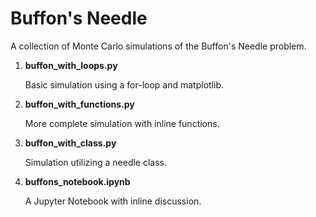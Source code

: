 # Buffon's Needle

A collection of Monte Carlo simulations of the Buffon's Needle problem.

1. <b>buffon_with_loops.py</b>

      Basic simulation using a for-loop and matplotlib.
2. <b>buffon_with_functions.py</b>

      More complete simulation with inline functions.
3. <b>buffon_with_class.py</b>

      Simulation utilizing a needle class.
4. <b>buffons_notebook.ipynb</b>

      A Jupyter Notebook with inline discussion.
